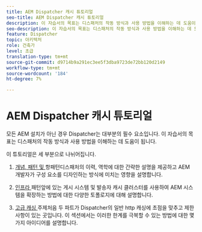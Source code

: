 ```yaml
---
title: AEM Dispatcher 캐시 튜토리얼
seo-title: AEM Dispatcher 캐시 튜토리얼
description: 이 자습서의 목표는 디스패처의 작동 방식과 사용 방법을 이해하는 데 도움이 됩니다.
seo-description: 이 자습서의 목표는 디스패처의 작동 방식과 사용 방법을 이해하는 데 도움이 됩니다.
feature: Dispatcher
topic: 아키텍처
role: 건축가
level: 초급
translation-type: tm+mt
source-git-commit: d9714b9a291ec3ee5f3dba9723de72bb120d2149
workflow-type: tm+mt
source-wordcount: '184'
ht-degree: 7%

---
```



# AEM Dispatcher 캐시 튜토리얼

모든 AEM 설치가 아닌 경우 Dispatcher는 대부분의 필수 요소입니다. 이 자습서의 목표는 디스패처의 작동 방식과 사용 방법을 이해하는 데 도움이 됩니다.

이 튜토리얼은 세 부분으로 나뉘어집니다.

1. [개념, 패턴 및 ](chapter-1.md)
항패턴디스패처의 이력, 역학에 대한 간략한 설명을 제공하고 AEM 개발자가 구성 요소를 디자인하는 방식에 미치는 영향을 설명합니다.

1. [인프라 ](chapter-2.md)
패턴앞에 있는 게시 시스템 및 발송자 캐시 클러스터를 사용하여 AEM 시스템을 확장하는 방법에 대한 다양한 토폴로지에 대해 설명합니다.

1. [고급 캐싱 ](chapter-3.md)
주제처음 두 파트가 Dispatcher의 일반 http 캐싱에 초점을 맞추고 제한 사항이 있는 곳입니다. 이 섹션에서는 이러한 한계를 극복할 수 있는 방법에 대한 몇 가지 아이디어를 설명합니다.
